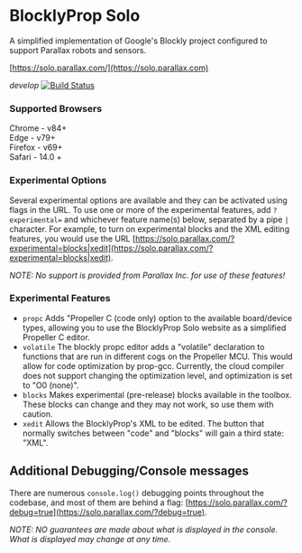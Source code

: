 # BlocklyProp Solo

A simplified implementation of Google's Blockly project configured to support
Parallax robots and sensors.

[https://solo.parallax.com/](https://solo.parallax.com)

*develop* [![Build Status](https://travis-ci.org/parallaxinc/solo.svg?branch=develop)](https://travis-ci.org/parallaxinc/solo)

### Supported Browsers
Chrome - v84+  
Edge - v79+  
Firefox - v69+  
Safari - 14.0 +

### Experimental Options
Several experimental options are available and they can be activated using flags in the URL.  To use one or more of the
experimental features, add `?experimental=` and whichever feature name(s) below, separated by a pipe `|` character.  For
example, to turn on experimental blocks and the XML editing features, you would use the URL
[https://solo.parallax.com/?experimental=blocks|xedit](https://solo.parallax.com/?experimental=blocks|xedit).

*NOTE: No support is provided from Parallax Inc. for use of these features!*

### Experimental Features
- `propc` Adds "Propeller C (code only) option to the available board/device types, allowing you to use the BlocklyProp
Solo website as a simplified Propeller C editor.
- `volatile` The blockly propc editor adds a "volatile" declaration to functions that are run in different cogs on the
Propeller MCU.  This would allow for code optimization by prop-gcc.  Currently, the cloud compiler does not support
changing the optimization level, and optimization is set to "O0 (none)".
- `blocks` Makes experimental (pre-release) blocks available in the toolbox.  These blocks can change and they may not
work, so use them with caution.
- `xedit` Allows the BlocklyProp's XML to be edited.  The button that normally switches between "code" and "blocks" will
gain a third state: "XML".

## Additional Debugging/Console messages
There are numerous `console.log()` debugging points throughout the codebase, and most of them are behind a flag:
[https://solo.parallax.com/?debug=true](https://solo.parallax.com/?debug=true).

*NOTE: NO guarantees are made about what is displayed in the console.  What is displayed may change at any time.*


